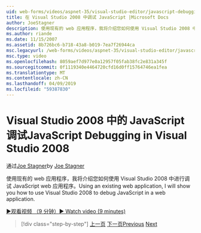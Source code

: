 ```yaml
---
uid: web-forms/videos/aspnet-35/visual-studio-editor/javascript-debugging-in-visual-studio-2008
title: 在 Visual Studio 2008 中调试 JavaScript |Microsoft Docs
author: JoeStagner
description: 使用现有的 web 应用程序，我将介绍您如何使用 Visual Studio 2008 中进行调试 JavaScript web 应用程序。
ms.author: riande
ms.date: 11/15/2007
ms.assetid: 8b726bc6-b718-43a8-b019-7ea7f26944ca
msc.legacyurl: /web-forms/videos/aspnet-35/visual-studio-editor/javascript-debugging-in-visual-studio-2008
msc.type: video
ms.openlocfilehash: 8059aef7d977e0a12957f05fab38fc2e831a345f
ms.sourcegitcommit: 0f1119340e4464720cfd16d0ff15764746ea1fea
ms.translationtype: MT
ms.contentlocale: zh-CN
ms.lasthandoff: 04/09/2019
ms.locfileid: "59387830"
---
```

# <a name="javascript-debugging-in-visual-studio-2008"></a><span data-ttu-id="03c51-103">Visual Studio 2008 中的 JavaScript 调试</span><span class="sxs-lookup"><span data-stu-id="03c51-103">JavaScript Debugging in Visual Studio 2008</span></span>

<span data-ttu-id="03c51-104">通过[Joe Stagner](https://github.com/JoeStagner)</span><span class="sxs-lookup"><span data-stu-id="03c51-104">by [Joe Stagner](https://github.com/JoeStagner)</span></span>

<span data-ttu-id="03c51-105">使用现有的 web 应用程序，我将介绍您如何使用 Visual Studio 2008 中进行调试 JavaScript web 应用程序。</span><span class="sxs-lookup"><span data-stu-id="03c51-105">Using an existing web application, I will show you how to use Visual Studio 2008 to debug JavaScript in a web application.</span></span>

[<span data-ttu-id="03c51-106">&#9654;观看视频 （9 分钟）</span><span class="sxs-lookup"><span data-stu-id="03c51-106">&#9654; Watch video (9 minutes)</span></span>](https://channel9.msdn.com/Blogs/ASP-NET-Site-Videos/javascript-debugging-in-visual-studio-2008)

> [!div class="step-by-step"]
> <span data-ttu-id="03c51-107">[上一页](javascript-intellisense-support-in-visual-studio-2008.md)
> [下一页](multi-targeting-support-in-visual-studio-2008.md)</span><span class="sxs-lookup"><span data-stu-id="03c51-107">[Previous](javascript-intellisense-support-in-visual-studio-2008.md)
[Next](multi-targeting-support-in-visual-studio-2008.md)</span></span>
